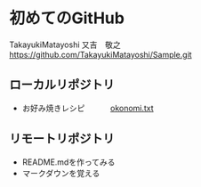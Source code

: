 # 初めてのGitHub
TakayukiMatayoshi 又吉　敬之
https://github.com/TakayukiMatayoshi/Sample.git

## ローカルリポジトリ
* お好み焼きレシピ
　　　[okonomi.txt](okonomi.txt)

## リモートリポジトリ
* README.mdを作ってみる
* マークダウンを覚える 